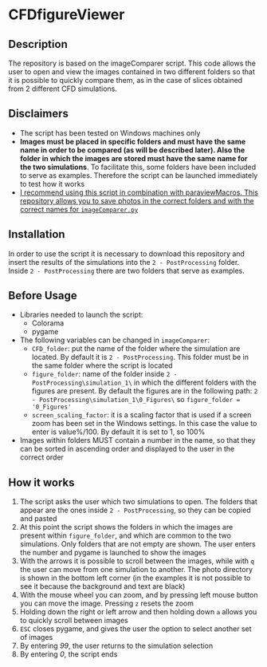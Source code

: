 # CFDfigureViewer

## Description
The repository is based on the imageComparer script. This code allows the user to open and view the images contained in two different folders so that it is possible to quickly compare them, as in the case of slices obtained from 2 different CFD simulations.

## Disclaimers
+ The script has been tested on Windows machines only
+ **Images must be placed in specific folders and must have the same name in order to be compared (as will be described later). Also the folder in which the images are stored must have the same name for the two simulations**. To facilitate this, some folders have been included to serve as examples. Therefore the script can be launched immediately to test how it works
+ <ins>I recommend using this script in combination with [paraviewMacros](https://github.com/carloBarberi/paraviewMacros). This repository allows you to save photos in the correct folders and with the correct names for `imageComparer.py` </ins>

## Installation
In order to use the script it is necessary to download this repository and insert the results of the simulations into the `2 - PostProcessing` folder.
Inside `2 - PostProcessing` there are two folders that serve as examples.

## Before Usage
+ Libraries needed to launch the script:
    - Colorama
    - pygame
+ The following variables can be changed in `imageComparer`:
    - `CFD_folder`: put the name of the folder where the simulation are located. By default it is `2 - PostProcessing`. This folder must be in the same folder where the script is located
    - `figure_folder`: name of the folder inside `2 - PostProcessing\simulation_1\` in which the different folders with the figures are present. By default the figures are in the following path: `2 - PostProcessing\simulation_1\0_Figures\` so `figure_folder = '0_Figures'`
    - `screen_scaling_factor`: it is a scaling factor that is used if a screen zoom has been set in the Windows settings. In this case the value to enter is value%/100. By default it is set to 1, so 100%
+ Images within folders MUST contain a number in the name, so that they can be sorted in ascending order and displayed to the user in the correct order

## How it works
1. The script asks the user which two simulations to open. The folders that appear are the ones inside `2 - PostProcessing`, so they can be copied and pasted
2. At this point the script shows the folders in which the images are present within `figure_folder`, and which are common to the two simulations. Only folders that are not empty are shown. The user enters the number and pygame is launched to show the images
3. With the arrows it is possible to scroll between the images, while with `q` the user can move from one simulation to another. The photo directory is shown in the bottom left corner (in the examples it is not possible to see it because the background and text are black)
4. With the mouse wheel you can zoom, and by pressing left mouse button you can move the image. Pressing `z` resets the zoom
5. Holding down the right or left arrow and then holding down `a` allows you to quickly scroll between images 
6. `ESC` closes pygame, and gives the user the option to select another set of images
7. By entering *99*, the user returns to the simulation selection
8. By entering *0*, the script ends